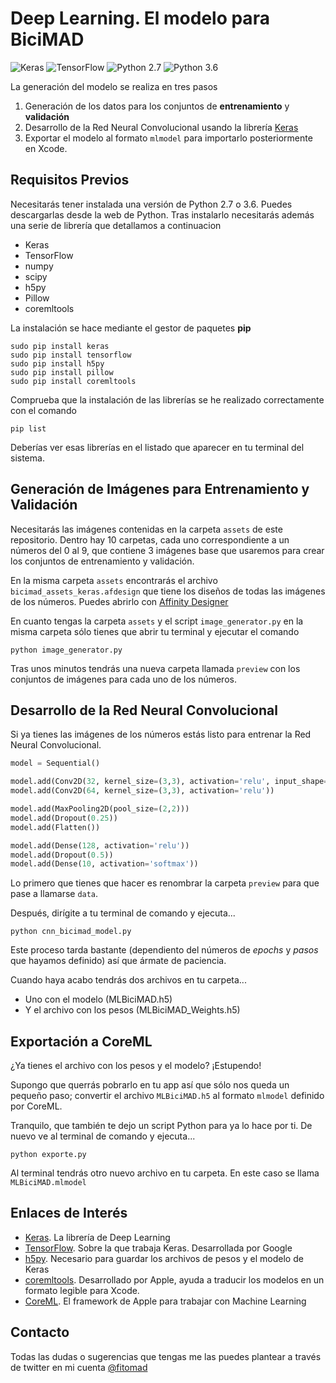 # Deep Learning. El modelo para BiciMAD

![Keras](https://img.shields.io/badge/Keras-2.1.6-yellow.svg) ![TensorFlow](https://img.shields.io/badge/TensorFlow-1.8.0-yellow.svg) ![Python 2.7](https://img.shields.io/badge/python-2.7-blue.svg) ![Python 3.6](https://img.shields.io/badge/python-3.6-blue.svg)

La generación del modelo se realiza en tres pasos

1. Generación de los datos para los conjuntos de **entrenamiento** y **validación**
2. Desarrollo de la Red Neural Convolucional usando la librería [Keras](http://keras.io)
3. Exportar el modelo al formato `mlmodel` para importarlo posteriormente en Xcode.

## Requisitos Previos

Necesitarás tener instalada una versión de Python 2.7 o 3.6. Puedes descargarlas desde la web de Python. Tras instalarlo necesitarás además una serie de librería que detallamos a continuacion

* Keras
* TensorFlow 
* numpy
* scipy
* h5py
* Pillow
* coremltools

La instalación se hace mediante el gestor de paquetes **pip**

```
sudo pip install keras
sudo pip install tensorflow
sudo pip install h5py
sudo pip install pillow
sudo pip install coremltools
```

Comprueba que la instalación de las librerías se he realizado correctamente con el comando

```
pip list
```

Deberías ver esas librerías en el listado que aparecer en tu terminal del sistema.

## Generación de Imágenes para Entrenamiento y Validación

Necesitarás las imágenes contenidas en la carpeta `assets` de este repositorio. Dentro hay 10 carpetas, cada uno correspondiente a un números del 0 al 9, que contiene 3 imágenes base que usaremos para crear los conjuntos de entrenamiento y validación.

En la misma carpeta `assets` encontrarás el archivo `bicimad_assets_keras.afdesign` que tiene los diseños de todas las imágenes de los números. Puedes abrirlo con [Affinity Designer](https://affinity.serif.com/en-gb/designer/)

En cuanto tengas la carpeta `assets` y el script `image_generator.py` en la misma carpeta sólo tienes que abrir tu terminal y ejecutar el comando

```
python image_generator.py
```

Tras unos minutos tendrás una nueva carpeta llamada `preview` con los conjuntos de imágenes para cada uno de los números.

## Desarrollo de la Red Neural Convolucional

Si ya tienes las imágenes de los números estás listo para entrenar la Red Neural Convolucional. 

```python
model = Sequential()

model.add(Conv2D(32, kernel_size=(3,3), activation='relu', input_shape=input_shape))
model.add(Conv2D(64, kernel_size=(3,3), activation='relu'))

model.add(MaxPooling2D(pool_size=(2,2)))
model.add(Dropout(0.25))
model.add(Flatten())

model.add(Dense(128, activation='relu'))
model.add(Dropout(0.5))
model.add(Dense(10, activation='softmax'))
```

Lo primero que tienes que hacer es renombrar la carpeta `preview` para que pase a llamarse `data`.

Después, dirígite a tu terminal de comando y ejecuta...

```
python cnn_bicimad_model.py
```

Este proceso tarda bastante (dependiento del números de *epochs* y *pasos* que hayamos definido) así que ármate de paciencia. 

Cuando haya acabo tendrás dos archivos en tu carpeta...

* Uno con el modelo (MLBiciMAD.h5)
* Y el archivo con los pesos (MLBiciMAD_Weights.h5)

## Exportación a CoreML

¿Ya tienes el archivo con los pesos y el modelo? ¡Estupendo! 

Supongo que querrás pobrarlo en tu app así que sólo nos queda un pequeño paso; convertir el archivo `MLBiciMAD.h5` al formato `mlmodel` definido por CoreML.

Tranquilo, que también te dejo un script Python para ya lo hace por ti. De nuevo ve al terminal de comando y ejecuta...

```
python exporte.py
```

Al terminal tendrás otro nuevo archivo en tu carpeta. En este caso se llama `MLBiciMAD.mlmodel`

## Enlaces de Interés

* [Keras](https://keras.io). La librería de Deep Learning
* [TensorFlow](https://www.tensorflow.org/). Sobre la que trabaja Keras. Desarrollada por Google
* [h5py](https://www.h5py.org/). Necesario para guardar los archivos de pesos y el modelo de Keras
* [coremltools](https://apple.github.io/coremltools/). Desarrollado por Apple, ayuda a traducir los modelos en un formato legible para Xcode.
* [CoreML](https://developer.apple.com/machine-learning/). El framework de Apple para trabajar con Machine Learning

## Contacto

Todas las dudas o sugerencias que tengas me las puedes plantear a través de twitter en mi cuenta [@fitomad](https://twitter.com/fitomad)
